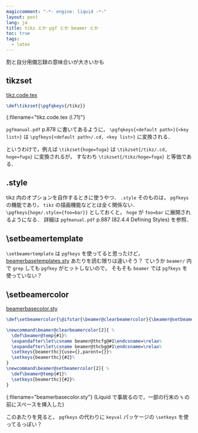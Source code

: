 ```yaml
---
magiccomment: "-*- engine: liquid -*-"
layout: post
lang: ja
title: tikz とか pgf とか beamer とか
toc: true
tags:
  - latex
---
```


割と自分用備忘録の意味合いが大きいかも

## tikzset
[tikz.code.tex](/usr/share/texlive/texmf-dist/tex/generic/pgf/frontendlayer/tikz/tikz.code.tex)
```tex
\def\tikzset{\pgfqkeys{/tikz}}
```
{:filename="tikz.code.tex (l.71)"}

`pgfmanual.pdf` p.878 に書いてあるように，
`\pgfqkeys{<default path>}{<key list>}` は
`\pgfkeys{<default path>/.cd, <key list>}` に変換される．

というわけで，例えば `\tikzset{hoge=fuga}` は
`\tikzset{/tikz/.cd, hoge=fuga}` に変換されるが，
すなわち `\tikzset{/tikz/hoge=fuga}` と等価である．

## .style
tikz 内のオプションを自作するときに使うやつ．
`.style` そのものは， `pgfkeys` の機能であり，
`tikz` の描画機能などとは全く関係ない．
`\pgfkeys{hoge/.style={foo=bar}}` としておくと，
`hoge` が `foo=bar` に展開されるようになる．
詳細は `pgfmanual.pdf` p.887 (82.4.4 Defining Styles) を参照．

## \setbeamertemplate
`\setbeamertemplate` は `pgfkeys` を使ってると思ったけど，
[beamerbasetemplates.sty](/usr/share/texlive/texmf-dist/tex/latex/beamer/beamerbasetemplates.sty) あたりを読む限りは違いそう？
ていうか `beamer/` 内で `grep` しても `pgfkey` がヒットしないので，
そもそも `beamer` では `pgfkeys` を使っていない？

## \setbeamercolor
[beamerbasecolor.sty](/usr/share/texlive/texmf-dist/tex/latex/beamer/beamerbasecolor.sty)
```tex
\def\setbeamercolor{\@ifstar{\beamer@clearbeamercolor}{\beamer@setbeamercolor}}

\newcommand\beamer@clearbeamercolor[2]{ %
  \def\beamer@temp{#1}%
  \expandafter\let\csname beamer@thcfg@#1\endcsname=\relax%
  \expandafter\let\csname beamer@thcbg@#1\endcsname=\relax%
  \setkeys{beamerthc}{use={},parent={}}%
  \setkeys{beamerthc}{#2}%
}
\newcommand\beamer@setbeamercolor[2]{ %
  \def\beamer@temp{#1}%
  \setkeys{beamerthc}{#2}%
}
```
{:filename="beamerbasecolor.sty"}
(Liquid で事故るので，一部の行末の `%` の前にスペースを挿入した)


このあたりを見ると， `pgfkeys` の代わりに
`keyval` パッケージの `\setkeys` を使ってるっぽい？
